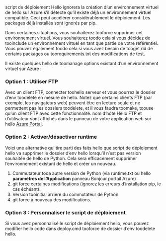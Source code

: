 script de déploiement Hello ignorera la création d’un environnement virtuel de hello sur Azure s’il détecte qu’il existe déjà un environnement virtuel compatible.  Ceci peut accélérer considérablement le déploiement.  Les packages déjà installés sont ignorés par pip.

Dans certaines situations, vous souhaiterez tooforce supprimer cet environnement virtuel.  Vous souhaiterez toodo cela si vous décidez de tooinclude un environnement virtuel en tant que partie de votre référentiel.  Vous pouvez également toodo cela si vous avez besoin de tooget rid de certains packages ou toorequirements.txt des modifications de test.

Il existe quelques hello de toomanage options existant d’un environnement virtuel sur Azure :

### <a name="option-1-use-ftp"></a>Option 1 : Utiliser FTP
Avec un client FTP, connecter toohello serveur et vous pourrez le dossier d’env toodelete en mesure de hello.  Notez que certains clients FTP (par exemple, les navigateurs web) peuvent être en lecture seule et ne permettent pas les dossiers toodelete, et il vous faudra toomake, toouse qu’un client FTP avec cette fonctionnalité.  nom d’hôte Hello FTP et d’utilisateur sont affichés dans le panneau de votre application web sur hello [Azure Portal](https://portal.azure.com).

### <a name="option-2-toggle-runtime"></a>Option 2 : Activer/désactiver runtime
Voici une alternative qui tire parti des faits hello que script de déploiement hello va supprimer le dossier d’env hello lorsqu’il n’est pas version souhaitée de hello de Python.  Cela sera efficacement supprimer l’environnement existant de hello et créer un nouveau.

1. Commutateur tooa autre version de Python (via runtime.txt ou hello **paramètres de l’Application** panneau Bonjour portail Azure)
2. git force certaines modifications (ignorez les erreurs d’installation pip, le cas échéant).
3. Version tooinitial arrière du commutateur de Python
4. git force à nouveau des modifications.

### <a name="option-3-customize-deployment-script"></a>Option 3 : Personnaliser le script de déploiement
Si vous avez personnalisé le script de déploiement hello, vous pouvez modifier hello code dans deploy.cmd tooforce de dossier d’env toodelete hello.

